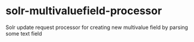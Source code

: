 # solr-multivaluefield-processor
Solr update request processor for creating new multivalue field by parsing some text field
